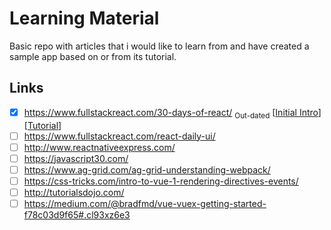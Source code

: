 # Learning Material
Basic repo with articles that i would like to learn from and have created a sample app based on or from its tutorial.

## Links

- [x] https://www.fullstackreact.com/30-days-of-react/ <sub>Out-dated</sub> [[Initial Intro](/30-days-of-react)] [[Tutorial](/30days)] 
- [ ] https://www.fullstackreact.com/react-daily-ui/
- [ ] http://www.reactnativeexpress.com/
- [ ] https://javascript30.com/
- [ ] https://www.ag-grid.com/ag-grid-understanding-webpack/
- [ ] https://css-tricks.com/intro-to-vue-1-rendering-directives-events/ 
- [ ] http://tutorialsdojo.com/ 
- [ ] https://medium.com/@bradfmd/vue-vuex-getting-started-f78c03d9f65#.cl93xz6e3
